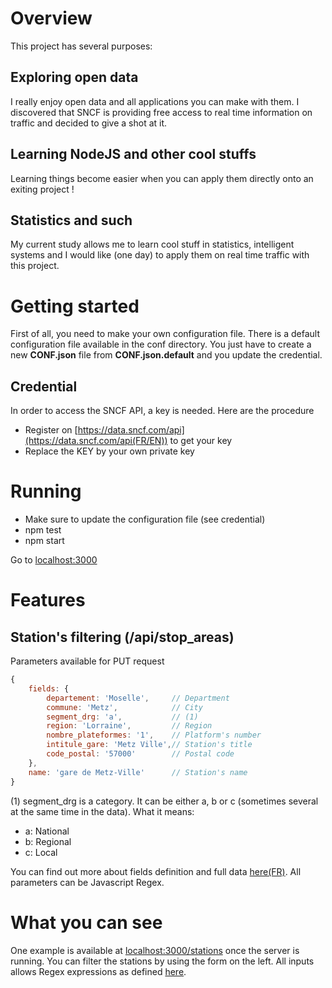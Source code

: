 # Overview
This project has several purposes: 
## Exploring open data
I really enjoy open data and all applications you can make with them. I discovered that SNCF is providing free access
to real time information on traffic and decided to give a shot at it.

## Learning NodeJS and other cool stuffs
Learning things become easier when you can apply them directly onto an exiting project !

## Statistics and such
My current study allows me to learn cool stuff in statistics, intelligent systems and I would like (one day) to apply
them on real time traffic with this project.

# Getting started
First of all, you need to make your own configuration file. There is a default configuration file available in the conf
directory. You just have to create a new **CONF.json** file from **CONF.json.default** and you update the credential.
## Credential
In order to access the SNCF API, a key is needed. Here are the procedure

- Register on [https://data.sncf.com/api](https://data.sncf.com/api(FR/EN)) to get your key
- Replace the KEY by your own private key

# Running
- Make sure to update the configuration file (see credential)
- npm test
- npm start

Go to [localhost:3000](localhost:3000)

# Features
## Station's filtering (/api/stop_areas)
Parameters available for PUT request
```javascript
{ 
    fields: { 
        departement: 'Moselle',     // Department
        commune: 'Metz',            // City
        segment_drg: 'a',           // (1)
        region: 'Lorraine',         // Region
        nombre_plateformes: '1',    // Platform's number
        intitule_gare: 'Metz Ville',// Station's title
        code_postal: '57000'        // Postal code
    },
    name: 'gare de Metz-Ville'      // Station's name
}
```


(1) segment_drg is a category. It can be either a, b or c (sometimes several at the same time in the data).
What it means:

- a: National
- b: Regional
- c: Local

You can find out more about fields definition and full data 
[here(FR)](https://ressources.data.sncf.com/explore/dataset/referentiel-gares-voyageurs/information/?disjunctive.nombre_plateformes).
All parameters can be Javascript Regex.

# What you can see
One example is available at [localhost:3000/stations](localhost:3000/stations) once the server is running. You can
filter the stations by using the form on the left. All inputs allows Regex expressions as defined 
[here](https://developer.mozilla.org/en-US/docs/Web/JavaScript/Guide/Regular_Expressions).